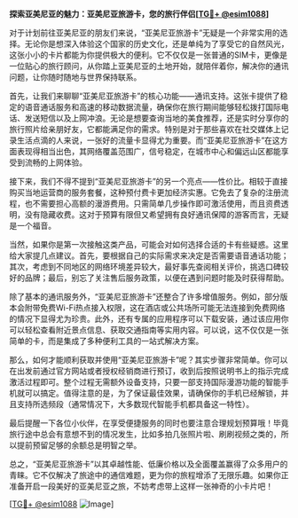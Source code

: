 **探索亚美尼亚的魅力：亚美尼亚旅游卡，您的旅行伴侣[[TG💪+ @esim1088](https://t.me/s/esim1088)]**

对于计划前往亚美尼亚的朋友们来说，“亚美尼亚旅游卡”无疑是一个非常实用的选择。无论你是想深入体验这个国家的历史文化，还是单纯为了享受它的自然风光，这张小小的卡片都能为你提供极大的便利。它不仅仅是一张普通的SIM卡，更像是一位贴心的旅行顾问，从你踏上亚美尼亚的土地开始，就陪伴着你，解决你的通讯问题，让你随时随地与世界保持联系。

首先，让我们来聊聊“亚美尼亚旅游卡”的核心功能——通讯支持。这张卡提供了稳定的语音通话服务和高速的移动数据流量，确保你在旅行期间能够轻松拨打国际电话、发送短信以及上网冲浪。无论是想要查询当地的美食推荐，还是实时分享你的旅行照片给亲朋好友，它都能满足你的需求。特别是对于那些喜欢在社交媒体上记录生活点滴的人来说，一张好的流量卡显得尤为重要。而“亚美尼亚旅游卡”在这方面表现得相当出色，其网络覆盖范围广，信号稳定，在城市中心和偏远山区都能享受到流畅的上网体验。

接下来，我们不得不提到“亚美尼亚旅游卡”的另一个亮点——性价比。相较于直接购买当地运营商的服务套餐，这种预付费卡更加经济实惠。它免去了复杂的注册流程，也不需要担心高额的漫游费用。只需简单几步操作即可激活使用，而且资费透明，没有隐藏收费。这对于预算有限但又希望拥有良好通讯保障的游客而言，无疑是一个福音。

当然，如果你是第一次接触这类产品，可能会对如何选择合适的卡有些疑惑。这里给大家提几点建议。首先，要根据自己的实际需求来决定是否需要语音通话功能；其次，考虑到不同地区的网络环境差异较大，最好事先查阅相关评价，挑选口碑较好的品牌；最后，别忘了关注售后服务政策，以便在遇到问题时能及时获得帮助。

除了基本的通讯服务外，“亚美尼亚旅游卡”还整合了许多增值服务。例如，部分版本会附带免费Wi-Fi热点接入权限，这在酒店或公共场所可能无法连接到免费网络的情况下显得尤为珍贵。此外，还有专属的应用程序可以下载安装，通过该应用你可以轻松查看附近景点信息、获取交通指南等实用内容。可以说，这不仅仅是一张简单的卡，而是集成了多种便利工具的一站式解决方案。

那么，如何才能顺利获取并使用“亚美尼亚旅游卡”呢？其实步骤非常简单。你可以在出发前通过官方网站或者授权经销商进行预订，收到后按照说明书上的指示完成激活过程即可。整个过程无需额外设备支持，只要一部支持国际漫游功能的智能手机就可以搞定。值得注意的是，为了保证最佳效果，请确保你的手机已经解锁，并且支持所选频段（通常情况下，大多数现代智能手机都具备这一特性）。

最后提醒一下各位小伙伴，在享受便捷服务的同时也要注意合理规划预算哦！毕竟旅行途中总会有意想不到的情况发生，比如多拍几张照片啦、刷刷视频之类的，所以提前预留足够的余额总是明智之举。

总之，“亚美尼亚旅游卡”以其卓越性能、低廉价格以及全面覆盖赢得了众多用户的青睐。它不仅解决了旅途中的通信难题，更为你的旅程增添了无限乐趣。如果你正准备开启一段美好的亚美尼亚之旅，不妨考虑带上这样一张神奇的小卡片吧！

[[TG💪+ @esim1088](https://t.me/s/esim1088) ![Image](https://i.postimg.cc/4NQfJmqS/Snipaste-2025-05-13-00-14-12.png)]